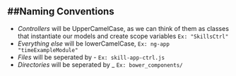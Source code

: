 ##Naming Conventions
 ---
 - *Controllers* will be UpperCamelCase, as we can think of them as classes
 that instantiate our models and create scope variables `Ex: "SkillsCtrl"`
 - *Everything else* will be lowerCamelCase, `Ex: ng-app "timeExampleModule"`
 - *Files* will be seperated by - `Ex: skill-app-ctrl.js`
 - *Directories* will be seperated by _ `Ex: bower_components/`
